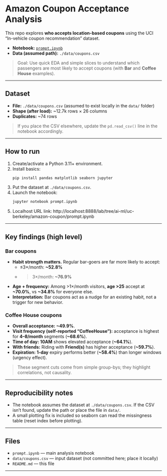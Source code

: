 # Amazon Coupon Acceptance Analysis

This repo explores **who accepts location-based coupons** using the UCI “In-vehicle coupon recommendation” dataset.

- **Notebook:** [`prompt.ipynb`](prompt.ipynb)
- **Data (assumed path):** `./data/coupons.csv`

> Goal: Use quick EDA and simple slices to understand which passengers are most likely to accept coupons (with **Bar** and **Coffee House** examples).

---

## Dataset

- **File:** `./data/coupons.csv` (assumed to exist locally in the `data/` folder)
- **Shape (after load):** ~12.7k rows × 26 columns
- **Duplicates:** ~74 rows

> If you place the CSV elsewhere, update the `pd.read_csv()` line in the notebook accordingly.

---

## How to run

1. Create/activate a Python 3.11+ environment.
2. Install basics:
   ```bash
   pip install pandas matplotlib seaborn jupyter
   ```
3. Put the dataset at `./data/coupons.csv`.
4. Launch the notebook:
   ```bash
   jupyter notebook prompt.ipynb
   ```
5. Localhost URL link:
   http://localhost:8888/lab/tree/ai-ml/uc-berkeley/amazon-coupon/prompt.ipynb

---

## Key findings (high level)

### Bar coupons
- **Habit strength matters.** Regular bar-goers are far more likely to accept:
  - ≤3×/month: **~52.8%**
  - >3×/month: **~76.9%**
- **Age + frequency:** Among >1×/month visitors, **age >25** accept at **~70.0%**, vs **~34.8%** for everyone else.
- **Interpretation:** Bar coupons act as a nudge for an existing habit, not a trigger for new behavior.

### Coffee House coupons
- **Overall acceptance:** **~49.9%**.
- **Visit frequency (self‑reported “CoffeeHouse”):** acceptance is highest for **4–8/month** segments (**~68.6%**).
- **Time of day:** **10AM** shows elevated acceptance (**~64.1%**).
- **With friends:** Riding with **Friend(s)** has higher acceptance (**~59.7%**).
- **Expiration:** **1‑day** expiry performs better (**~58.4%**) than longer windows (urgency effect).

> These segment cuts come from simple group-bys; they highlight correlations, not causality.

---

## Reproducibility notes

- The notebook assumes the dataset at `./data/coupons.csv`. If the CSV isn’t found, update the path or place the file in `data/`.
- A small plotting fix is included so seaborn can read the missingness table (reset index before plotting).

---

## Files

- `prompt.ipynb` — main analysis notebook
- `data/coupons.csv` — input dataset (not committed here; place it locally)
- `README.md` — this file

---

